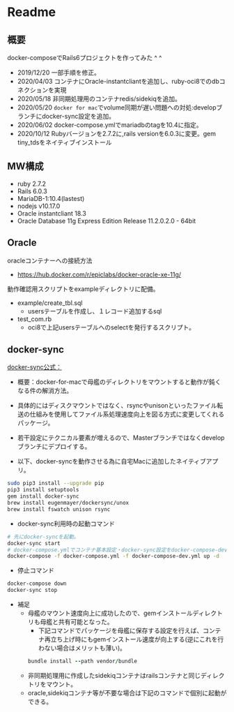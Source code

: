 # Readme

## 概要

docker-composeでRails6プロジェクトを作ってみた ^ ^

- 2019/12/20 一部手順を修正。
- 2020/04/03 コンテナにOracle-instantcliantを追加し、ruby-oci8でのdbコネクションを実現
- 2020/05/18 非同期処理用のコンテナredis/sidekiqを追加。
- 2020/05/20 `docker for mac`でvolume同期が遅い問題への対処:developブランチにdocker-sync設定を追加。
- 2020/06/02 docker-compose.ymlでmariadbのtagを10.4に指定。
- 2020/10/12 Rubyバージョンを2.7.2に,rails versionを6.0.3に変更。gem tiny_tdsをネイティブインストール


## MW構成

- ruby 2.7.2
- Rails 6.0.3
- MariaDB-1:10.4(lastest)
- nodejs v10.17.0
- Oracle instantcliant 18.3
- Oracle Database 11g Express Edition Release 11.2.0.2.0 - 64bit

## Oracle

oracleコンテナーへの接続方法
- https://hub.docker.com/r/epiclabs/docker-oracle-xe-11g/

動作確認用スクリプトをexampleディレクトリに配備。
- example/create_tbl.sql
  - usersテーブルを作成し、１レコード追加するsql
- test_com.rb
  - oci8で上記usersテーブルへのselectを発行するスクリプト。

## docker-sync

[docker-sync公式：](https://github.com/EugenMayer/docker-sync/blob/master/README.md)
- 概要：docker-for-macで母艦のディレクトリをマウントすると動作が鈍くなる件の解消方法。
- 具体的にはディスクマウントではなく、rsyncやunisonといったファイル転送の仕組みを使用してファイル系処理速度向上を図る方式に変更してくれるパッケージ。
- 若干設定にテクニカル要素が増えるので、Masterブランチではなくdevelopブランチにデプロイする。

- 以下、docker-syncを動作させる為に自宅Macに追加したネイティブアプリ。

```bash
sudo pip3 install --upgrade pip
pip3 install setuptools
gem install docker-sync
brew install eugenmayer/dockersync/unox
brew install fswatch unison rsync
```

- docker-sync利用時の起動コマンド

```bash
# 先にdocker-syncを起動。
docker-sync start
# docker-compose.ymlでコンテナ基本設定・docker-sync設定をdocker-compose-devで上書きする方式。
docker-compose -f docker-compose.yml -f docker-compose-dev.yml up -d
```
- 停止コマンド

```bash
docker-compose down
docker-sync stop
```

- 補足
  - 母艦のマウント速度向上に成功したので、gemインストールディレクトリも母艦と共有可能となった。
    - 下記コマンドでパッケージを母艦に保存する設定を行えば、コンテナ再立ち上げ時にもgemインストール速度が向上する(逆にこれを行わない場合はメリットも薄い)。
    ```ruby
    bundle install --path vendor/bundle
    ```
  - 非同期処理用に作成したsidekiqコンテナはrailsコンテナと同じディレクトリをマウント。
  - oracle,sidekiqコンテナ等が不要な場合は下記のコマンドで個別に起動ができる。
